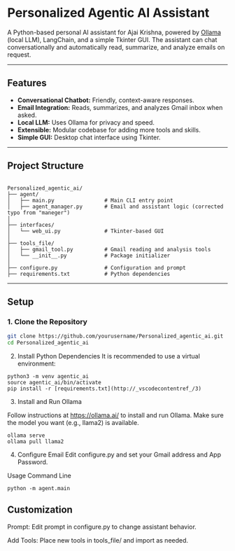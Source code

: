 # Personalized Agentic AI Assistant

A Python-based personal AI assistant for Ajai Krishna, powered by [Ollama](https://ollama.ai/) (local LLM), LangChain, and a simple Tkinter GUI. The assistant can chat conversationally and automatically read, summarize, and analyze emails on request.

---

## Features

- **Conversational Chatbot:** Friendly, context-aware responses.
- **Email Integration:** Reads, summarizes, and analyzes Gmail inbox when asked.
- **Local LLM:** Uses Ollama for privacy and speed.
- **Extensible:** Modular codebase for adding more tools and skills.
- **Simple GUI:** Desktop chat interface using Tkinter.

---

## Project Structure
```

Personalized_agentic_ai/
├── agent/
│   ├── main.py                # Main CLI entry point
│   ├── agent_manager.py       # Email and assistant logic (corrected typo from "maneger")
│
├── interfaces/
│   └── web_ui.py              # Tkinter-based GUI
│
├── tools_file/
│   ├── gmail_tool.py          # Gmail reading and analysis tools
│   └── __init__.py            # Package initializer
│
├── configure.py               # Configuration and prompt
├── requirements.txt           # Python dependencies

```


---

## Setup

### 1. Clone the Repository

```bash
git clone https://github.com/yourusername/Personalized_agentic_ai.git
cd Personalized_agentic_ai
```

2. Install Python Dependencies
It is recommended to use a virtual environment:

```
python3 -m venv agentic_ai
source agentic_ai/bin/activate
pip install -r [requirements.txt](http://_vscodecontentref_/3)

```
3. Install and Run Ollama

Follow instructions at https://ollama.ai/ to install and run Ollama.
Make sure the model you want (e.g., llama2) is available.

```
ollama serve
ollama pull llama2
```
4. Configure Email
Edit configure.py and set your Gmail address and App Password.

Usage
Command Line

```
python -m agent.main
```


## Customization

Prompt: Edit prompt in configure.py to change assistant behavior.

Add Tools: Place new tools in tools_file/ and import as needed.
